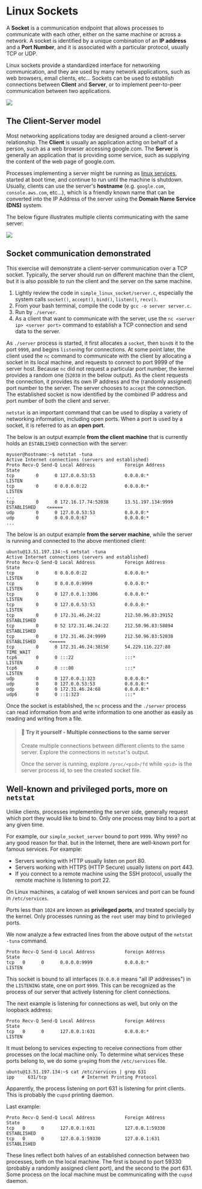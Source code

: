 # Linux Sockets

A **Socket** is a communication endpoint that allows processes to communicate with each other, either on the same machine or across a network. 
A socket is identified by a unique combination of an **IP address** and a **Port Number**, and it is associated with a particular protocol, usually TCP or UDP.

Linux sockets provide a standardized interface for networking communication, and they are used by many network applications, such as web browsers, email clients, etc...
Sockets can be used to establish connections between **Client** and **Server**, or to implement peer-to-peer communication between two applications.

![][networking_sockets]

## The Client-Server model

Most networking applications today are designed around a client-server relationship.
The **Client** is usually an application acting on behalf of a person, such as a web browser accessing google.com.
The **Server** is generally an application that is providing some service, such as supplying the content of the web page of google.com.

Processes implementing a server might be running as [linux services](linux_processes.md#services), started at boot time, and continue to run until the machine is shutdown.
Usually, clients can use the server's **hostname** (e.g. `google.com`, `console.aws.com`, etc...), which is a friendly known name that can be converted into the IP Address of the server using the **Domain Name Service (DNS)** system.

The below figure illustrates multiple clients communicating with the same server: 

![][networking_client-server]

## Socket communication demonstrated 

This exercise will demonstrate a client-server communication over a TCP socket.
Typically, the server should run on different machine than the client, but it is also possible to run the client and the server on the same machine.

1. Lightly review the code in `simple_linux_socket/server.c`, especially the system calls `socket()`, `accept()`, `bind()`, `listen()`, `recv()`.
2. From your bash terminal, compile the code by `gcc -o server server.c`.
3. Run by `./server`.
4. As a client that want to communicate with the server, use the `nc <server ip> <server port>` command to establish a TCP connection and send data to the server.

As `./server` process is started, it first allocates a `socket`, then `bind`s it to the port `9999`, and begins `listen`ing for connections.
At some point later, the client used the `nc` command to communicate with the client by allocating a socket in its local machine, and requests to connect to port 9999 of the server host.
Because `nc` did not request a particular port number, the kernel provides a random one (`52038` in the below output).
As the client requests the connection, it provides its own IP address and the (randomly assigned) port number to the server.
The server chooses to `accept` the connection.
The established socket is now identified by the combined IP address and port number of both the client and server.

`netstat` is an important command that can be used to display a variety of networking information, including open ports.
When a port is used by a socket, it is referred to as an **open port**.


The below is an output example **from the client machine** that is currently holds an `ESTABLISHED` connection with the server:

```console
myuser@hostname:~$ netstat -tuna
Active Internet connections (servers and established)
Proto Recv-Q Send-Q Local Address           Foreign Address         State      
tcp        0      0 127.0.0.53:53           0.0.0.0:*               LISTEN     
tcp        0      0 0.0.0.0:22              0.0.0.0:*               LISTEN     
...
tcp        0      0 172.16.17.74:52038      13.51.197.134:9999      ESTABLISHED    <=====
udp        0      0 127.0.0.53:53           0.0.0.0:*                          
udp        0      0 0.0.0.0:67              0.0.0.0:*                          
...
```

The below is an output example **from the server machine**, while the server is running and connected to the above mentioned client:

```console
ubuntu@13.51.197.134:~$ netstat -tuna
Active Internet connections (servers and established)
Proto Recv-Q Send-Q Local Address           Foreign Address         State      
tcp        0      0 0.0.0.0:22              0.0.0.0:*               LISTEN     
tcp        0      0 0.0.0.0:9999            0.0.0.0:*               LISTEN     
tcp        0      0 127.0.0.1:3306          0.0.0.0:*               LISTEN     
tcp        0      0 127.0.0.53:53           0.0.0.0:*               LISTEN     
tcp        0      0 172.31.46.24:22         212.50.96.83:39152      ESTABLISHED
tcp        0      0 52 172.31.46.24:22      212.50.96.83:58894      ESTABLISHED
tcp        0      0 172.31.46.24:9999       212.50.96.83:52038      ESTABLISHED     <=====
tcp        0      0 172.31.46.24:38150      54.229.116.227:80       TIME_WAIT  
tcp6       0      0 :::22                   :::*                    LISTEN     
tcp6       0      0 :::80                   :::*                    LISTEN     
udp        0      0 127.0.0.1:323           0.0.0.0:*                          
udp        0      0 127.0.0.53:53           0.0.0.0:*                          
udp        0      0 172.31.46.24:68         0.0.0.0:*                          
udp6       0      0 ::1:323                 :::* 
```

Once the socket is established, the `nc` process and the `./server` process can read information from and write information to one another as easily as reading and writing from a file.

> #### 🧐 Try it yourself - Multiple connections to the same server
>
> Create multiple connections between different clients to the same server.
> Explore the connections in `netstat`'s output.
> 
> Once the server is running, explore `/proc/<pid>/fd` while `<pid>` is the server process id, to see the created socket file.
>


## Well-known and privileged ports, more on `netstat`

Unlike clients, processes implementing the server side, generally request which port they would like to bind to.
Only one process may bind to a port at any given time.


For example, our `simple_socket_server` bound to port `9999`. 
Why `9999`? no any good reason for that. 
but in the Internet, there are well-known port for famous services. 
For example: 

- Servers working with HTTP usually listen on port 80.
- Servers working with HTTPS (HTTP Secure) usually listens on port 443.
- If you connect to a remote machine using the SSH protocol, usually the remote machine is listening to port 22. 


On Linux machines, a catalog of well known services and port can be found in `/etc/services`.

Ports less than `1024` are known as **privileged ports**, and treated specially by the kernel.
Only processes running as the `root` user may bind to privileged ports.

We now analyze a few extracted lines from the above output of the `netstat -tuna` command.

```text 
Proto Recv-Q Send-Q Local Address           Foreign Address         State      
tcp   0      0      0.0.0.0:9999            0.0.0.0:*               LISTEN     
```

This socket is bound to all interfaces (`0.0.0.0` means "all IP addresses") in the `LISTENING` state, one on port `9999`.
This can be recognized as the process of our server that actively listening for client connections.

The next example is listening for connections as well, but only on the loopback address:

```text
Proto Recv-Q Send-Q Local Address           Foreign Address         State      
tcp   0      0      127.0.0.1:631           0.0.0.0:*               LISTEN 
```

It must belong to services expecting to receive connections from other processes on the local machine only. 
To determine what services these ports belong to, we do some `grep`ing from the `/etc/services` file.

```console
ubuntu@13.51.197.134:~$ cat /etc/services | grep 631
ipp		631/tcp				# Internet Printing Protocol
```

Apparently, the process listening on port 631 is listening for print clients. This is probably the `cupsd` printing daemon.

Last example:

```text
Proto Recv-Q Send-Q Local Address           Foreign Address         State      
tcp   0      0      127.0.0.1:631           127.0.0.1:59330         ESTABLISHED     
tcp   0      0      127.0.0.1:59330         127.0.0.1:631           ESTABLISHED     
```

These lines reflect both halves of an established connection between two processes, both on the local machine.
The first is bound to port 59330 (probably a randomly assigned client port), and the second to the port 631.
Some process on the local machine must be communicating with the `cupsd` daemon.


[networking_sockets]: https://exit-zero-academy.github.io/DevOpsTheHardWayAssets/img/networking_sockets.png
[networking_client-server]: https://exit-zero-academy.github.io/DevOpsTheHardWayAssets/img/networking_client-server.png

